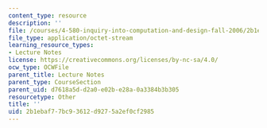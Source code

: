 ```yaml
---
content_type: resource
description: ''
file: /courses/4-580-inquiry-into-computation-and-design-fall-2006/2b1ebaf77bc93612d9275a2ef0cf2985_l7B_reasoningvis.pdf
file_type: application/octet-stream
learning_resource_types:
- Lecture Notes
license: https://creativecommons.org/licenses/by-nc-sa/4.0/
ocw_type: OCWFile
parent_title: Lecture Notes
parent_type: CourseSection
parent_uid: d7618a5d-d2a0-e02b-e28a-0a3384b3b305
resourcetype: Other
title: ''
uid: 2b1ebaf7-7bc9-3612-d927-5a2ef0cf2985
---
```

